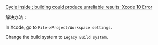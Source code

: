[Cycle inside ; building could produce unreliable results: Xcode 10 Error](https://stackoverflow.com/questions/50709330/cycle-inside-building-could-produce-unreliable-results-xcode-10-error)

解决办法：

In Xcode, go to `File->Project/Workspace settings.`

Change the build system to `Legacy Build system`.